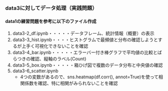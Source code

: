 
### data3に対してデータ処理（実践問題）
#### data1の練習問題を参考に以下のファイル作成
1. data3-2_df.ipynb・・・・・データフレーム、統計情報（概要）の表示
2. data3-3_hist.ipynb・・・・ヒストグラムで最頻値と分布の確認しようとするが上手く可視化できないことを確認
3. data3-4_bar.ipynb・・・・・エラーバー付き棒グラフで平均値の比較とばらつきの確認、縦軸のラベル(Count)
4. data3-5_box.ipynb・・・・・箱ひげ図で複数のデータ分布と中央値の確認
5. data3-6_scatter.ipynb
   - 4つの変数があるので、sns.heatmap(df.corr(), annot=True)を使って相関係数を確認、特に相関がみられないことを確認

